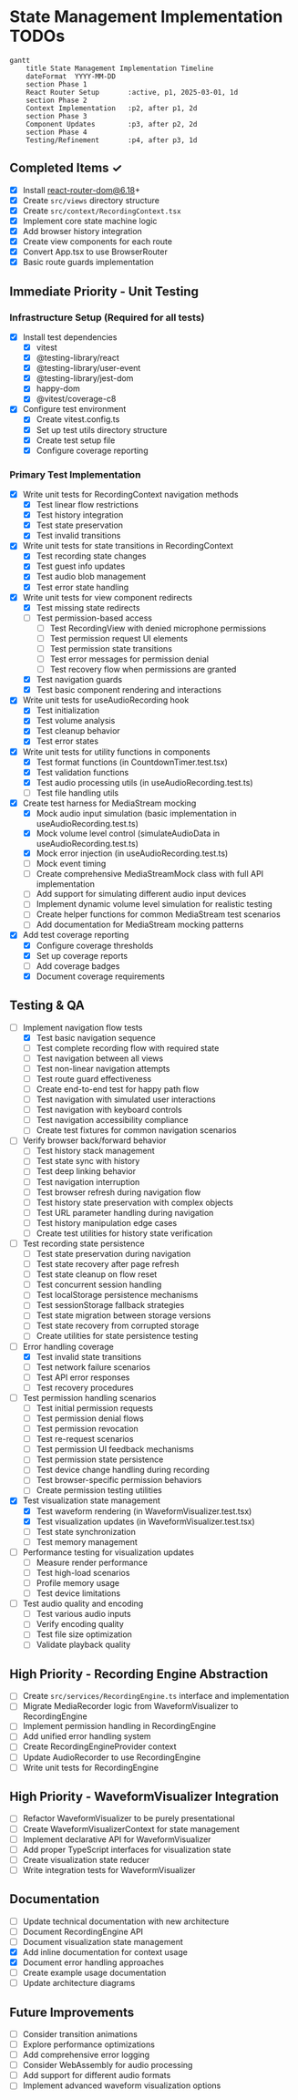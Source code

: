 # State Management Implementation TODOs

```mermaid
gantt
    title State Management Implementation Timeline
    dateFormat  YYYY-MM-DD
    section Phase 1
    React Router Setup       :active, p1, 2025-03-01, 1d
    section Phase 2
    Context Implementation   :p2, after p1, 2d
    section Phase 3
    Component Updates        :p3, after p2, 2d
    section Phase 4
    Testing/Refinement       :p4, after p3, 1d
```

## Completed Items ✓
- [x] Install react-router-dom@6.18+
- [x] Create `src/views` directory structure
- [x] Create `src/context/RecordingContext.tsx`
- [x] Implement core state machine logic
- [x] Add browser history integration
- [x] Create view components for each route
- [x] Convert App.tsx to use BrowserRouter
- [x] Basic route guards implementation

## Immediate Priority - Unit Testing

### Infrastructure Setup (Required for all tests)
- [x] Install test dependencies
  - [x] vitest
  - [x] @testing-library/react
  - [x] @testing-library/user-event
  - [x] @testing-library/jest-dom
  - [x] happy-dom
  - [x] @vitest/coverage-c8
- [x] Configure test environment
  - [x] Create vitest.config.ts
  - [x] Set up test utils directory structure
  - [x] Create test setup file
  - [x] Configure coverage reporting

### Primary Test Implementation
- [x] Write unit tests for RecordingContext navigation methods
  - [x] Test linear flow restrictions
  - [x] Test history integration
  - [x] Test state preservation
  - [x] Test invalid transitions

- [x] Write unit tests for state transitions in RecordingContext
  - [x] Test recording state changes
  - [x] Test guest info updates
  - [x] Test audio blob management
  - [x] Test error state handling

- [x] Write unit tests for view component redirects
  - [x] Test missing state redirects
  - [ ] Test permission-based access
    - [ ] Test RecordingView with denied microphone permissions
    - [ ] Test permission request UI elements
    - [ ] Test permission state transitions
    - [ ] Test error messages for permission denial
    - [ ] Test recovery flow when permissions are granted
  - [x] Test navigation guards
  - [x] Test basic component rendering and interactions

- [x] Write unit tests for useAudioRecording hook
  - [x] Test initialization
  - [x] Test volume analysis
  - [x] Test cleanup behavior
  - [x] Test error states

- [x] Write unit tests for utility functions in components
  - [x] Test format functions (in CountdownTimer.test.tsx)
  - [x] Test validation functions
  - [x] Test audio processing utils (in useAudioRecording.test.ts)
  - [ ] Test file handling utils

- [x] Create test harness for MediaStream mocking
  - [x] Mock audio input simulation (basic implementation in useAudioRecording.test.ts)
  - [x] Mock volume level control (simulateAudioData in useAudioRecording.test.ts)
  - [x] Mock error injection (in useAudioRecording.test.ts)
  - [ ] Mock event timing
  - [ ] Create comprehensive MediaStreamMock class with full API implementation
  - [ ] Add support for simulating different audio input devices
  - [ ] Implement dynamic volume level simulation for realistic testing
  - [ ] Create helper functions for common MediaStream test scenarios
  - [ ] Add documentation for MediaStream mocking patterns

- [x] Add test coverage reporting
  - [x] Configure coverage thresholds
  - [x] Set up coverage reports
  - [ ] Add coverage badges
  - [x] Document coverage requirements

## Testing & QA
- [ ] Implement navigation flow tests
  - [x] Test basic navigation sequence
  - [ ] Test complete recording flow with required state
  - [ ] Test navigation between all views
  - [ ] Test non-linear navigation attempts
  - [ ] Test route guard effectiveness
  - [ ] Create end-to-end test for happy path flow
  - [ ] Test navigation with simulated user interactions
  - [ ] Test navigation with keyboard controls
  - [ ] Test navigation accessibility compliance
  - [ ] Create test fixtures for common navigation scenarios

- [ ] Verify browser back/forward behavior
  - [ ] Test history stack management
  - [ ] Test state sync with history
  - [ ] Test deep linking behavior
  - [ ] Test navigation interruption
  - [ ] Test browser refresh during navigation flow
  - [ ] Test history state preservation with complex objects
  - [ ] Test URL parameter handling during navigation
  - [ ] Test history manipulation edge cases
  - [ ] Create test utilities for history state verification

- [ ] Test recording state persistence
  - [ ] Test state preservation during navigation
  - [ ] Test state recovery after page refresh
  - [ ] Test state cleanup on flow reset
  - [ ] Test concurrent session handling
  - [ ] Test localStorage persistence mechanisms
  - [ ] Test sessionStorage fallback strategies
  - [ ] Test state migration between storage versions
  - [ ] Test state recovery from corrupted storage
  - [ ] Create utilities for state persistence testing

- [ ] Error handling coverage
  - [x] Test invalid state transitions
  - [ ] Test network failure scenarios
  - [ ] Test API error responses
  - [ ] Test recovery procedures

- [ ] Test permission handling scenarios
  - [ ] Test initial permission requests
  - [ ] Test permission denial flows
  - [ ] Test permission revocation
  - [ ] Test re-request scenarios
  - [ ] Test permission UI feedback mechanisms
  - [ ] Test permission state persistence
  - [ ] Test device change handling during recording
  - [ ] Test browser-specific permission behaviors
  - [ ] Create permission testing utilities

- [x] Test visualization state management
  - [x] Test waveform rendering (in WaveformVisualizer.test.tsx)
  - [x] Test visualization updates (in WaveformVisualizer.test.tsx)
  - [ ] Test state synchronization
  - [ ] Test memory management

- [ ] Performance testing for visualization updates
  - [ ] Measure render performance
  - [ ] Test high-load scenarios
  - [ ] Profile memory usage
  - [ ] Test device limitations

- [ ] Test audio quality and encoding
  - [ ] Test various audio inputs
  - [ ] Verify encoding quality
  - [ ] Test file size optimization
  - [ ] Validate playback quality

## High Priority - Recording Engine Abstraction
- [ ] Create `src/services/RecordingEngine.ts` interface and implementation
- [ ] Migrate MediaRecorder logic from WaveformVisualizer to RecordingEngine
- [ ] Implement permission handling in RecordingEngine
- [ ] Add unified error handling system
- [ ] Create RecordingEngineProvider context
- [ ] Update AudioRecorder to use RecordingEngine
- [ ] Write unit tests for RecordingEngine

## High Priority - WaveformVisualizer Integration
- [ ] Refactor WaveformVisualizer to be purely presentational
- [ ] Create WaveformVisualizerContext for state management
- [ ] Implement declarative API for WaveformVisualizer
- [ ] Add proper TypeScript interfaces for visualization state
- [ ] Create visualization state reducer
- [ ] Write integration tests for WaveformVisualizer

## Documentation
- [ ] Update technical documentation with new architecture
- [ ] Document RecordingEngine API
- [ ] Document visualization state management
- [x] Add inline documentation for context usage
- [x] Document error handling approaches
- [ ] Create example usage documentation
- [ ] Update architecture diagrams

## Future Improvements
- [ ] Consider transition animations
- [ ] Explore performance optimizations
- [ ] Add comprehensive error logging
- [ ] Consider WebAssembly for audio processing
- [ ] Add support for different audio formats
- [ ] Implement advanced waveform visualization options

